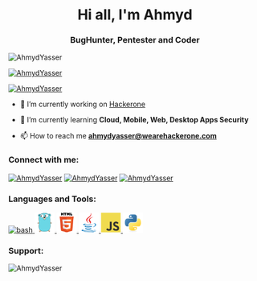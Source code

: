 <h1 align="center">Hi all, I'm Ahmyd</h1>
<h3 align="center">BugHunter, Pentester and Coder</h3>

<p align="left"> <img src="https://komarev.com/ghpvc/?username=h0tak88r&label=Profile%20views&color=0e75b6&style=flat" alt="AhmydYasser" /> </p>

<p align="left"> <a href="https://github.com/ryo-ma/github-profile-trophy"><img src="https://github-profile-trophy.vercel.app/?username=h0tak88r" alt="AhmydYasser" /></a> </p>

<p align="left"> <a href="https://twitter.com/AhmydYasser" target="blank"><img src="https://img.shields.io/twitter/follow/AhmydYasser?logo=twitter&style=for-the-badge" alt="AhmydYasser" /></a> </p>

- 🔭 I’m currently working on [Hackerone](https://hackerone.com/ahmydyasser)

- 🌱 I’m currently learning **Cloud, Mobile, Web, Desktop Apps Security**

- 📫 How to reach me **ahmydyasser@wearehackerone.com**


<h3 align="left">Connect with me:</h3>
<p align="left">
<a href="https://twitter.com/AhmydYasser" target="blank"><img align="center" src="https://raw.githubusercontent.com/rahuldkjain/github-profile-readme-generator/master/src/images/icons/Social/twitter.svg" alt="AhmydYasser" height="30" width="40" /></a>
<a href="https://linkedin.com/in/ahmydyasser" target="blank"><img align="center" src="https://raw.githubusercontent.com/rahuldkjain/github-profile-readme-generator/master/src/images/icons/Social/linked-in-alt.svg" alt="AhmydYasser" height="30" width="40" /></a>
<a href="https://fb.com/ahmydyasser" target="blank"><img align="center" src="https://raw.githubusercontent.com/rahuldkjain/github-profile-readme-generator/master/src/images/icons/Social/facebook.svg" alt="AhmydYasser" height="30" width="40" /></a>
</p>

<h3 align="left">Languages and Tools:</h3>
<p align="left"> <a href="https://www.gnu.org/software/bash/" target="_blank" rel="noreferrer"> <img src="https://www.vectorlogo.zone/logos/gnu_bash/gnu_bash-icon.svg" alt="bash" width="40" height="40"/> </a> <a href="https://golang.org" target="_blank" rel="noreferrer"> <img src="https://raw.githubusercontent.com/devicons/devicon/master/icons/go/go-original.svg" alt="go" width="40" height="40"/> </a> <a href="https://www.w3.org/html/" target="_blank" rel="noreferrer"> <img src="https://raw.githubusercontent.com/devicons/devicon/master/icons/html5/html5-original-wordmark.svg" alt="html5" width="40" height="40"/> </a> <a href="https://www.java.com" target="_blank" rel="noreferrer"> <img src="https://raw.githubusercontent.com/devicons/devicon/master/icons/java/java-original.svg" alt="java" width="40" height="40"/> </a> <a href="https://developer.mozilla.org/en-US/docs/Web/JavaScript" target="_blank" rel="noreferrer"> <img src="https://raw.githubusercontent.com/devicons/devicon/master/icons/javascript/javascript-original.svg" alt="javascript" width="40" height="40"/> </a> <a href="https://www.python.org" target="_blank" rel="noreferrer"> <img src="https://raw.githubusercontent.com/devicons/devicon/master/icons/python/python-original.svg" alt="python" width="40" height="40"/> </a> </p>

<h3 align="left">Support:</h3>
<p><a href="https://ko-fi.com/ahmydyasser"> <img align="left" src="https://cdn.ko-fi.com/cdn/kofi3.png?v=3" height="50" width="210" alt="AhmydYasser" /></a></p><br><br>
